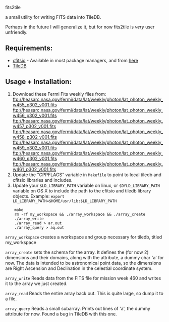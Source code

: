 fits2tile

a small utility for writing FITS data into TileDB.

Perhaps in the future I will generalize it, but for now
fits2tile is *very* user unfriendly.

Requirements: 
-------------

* [cfitsio](https://heasarc.gsfc.nasa.gov/fitsio/fitsio.html) - Available in most package managers, and from [here](https://github.com/HEASARC/cfitsio)
* [TileDB](http://istc-bigdata.org/tiledb/index.html)

Usage + Installation:
---------------------
1. Download these Fermi Fits weekly files from: 
    ftp://heasarc.nasa.gov/fermi/data/lat/weekly/photon/lat_photon_weekly_w455_p302_v001.fits
    ftp://heasarc.nasa.gov/fermi/data/lat/weekly/photon/lat_photon_weekly_w456_p302_v001.fits
    ftp://heasarc.nasa.gov/fermi/data/lat/weekly/photon/lat_photon_weekly_w457_p302_v001.fits
    ftp://heasarc.nasa.gov/fermi/data/lat/weekly/photon/lat_photon_weekly_w458_p302_v001.fits
    ftp://heasarc.nasa.gov/fermi/data/lat/weekly/photon/lat_photon_weekly_w459_p302_v001.fits
    ftp://heasarc.nasa.gov/fermi/data/lat/weekly/photon/lat_photon_weekly_w460_p302_v001.fits
    ftp://heasarc.nasa.gov/fermi/data/lat/weekly/photon/lat_photon_weekly_w461_p302_v001.fits
1. Update the "CPPFLAGS" variable in `Makefile` to point to local tiledb and cfitsio libraries and includes.
1. Update your `$LD_LIBRARY_PATH` variable on linux, or `$DYLD_LIBRARY_PATH` variable on OS X to include the path to the cfitsio and tiledb library objects. Example: `export LD_LIBRARY_PATH=$HOME/usr/lib:$LD_LIBRARY_PATH`

```
    make
    rm -rf my_workspace && ./array_workspace && ./array_create
    ./array_write
    ./array_read > ar.out
    ./array_query > aq.out
```

`array_workspace` creates a workspace and group necessary for tiledb, titled my_workspace

`array_create` sets the schema for the array. It defines the (for now 2) dimensions and their domains, along with the attribute, a dummy char 'a' for now. The data is intended to be astronomical point data, so the dimensions are Right Ascension and Declination in the celestial coordinate system.

`array_write` Reads data from the FITS file for mission week 460 and writes it to the array we just created.

`array_read` Reads the entire array back out. This is quite large, so dump it to a file.

`array_query` Reads a small subarray. Prints out lines of 'a', the dummy attribute for now. Found a bug in TileDB with this one.
